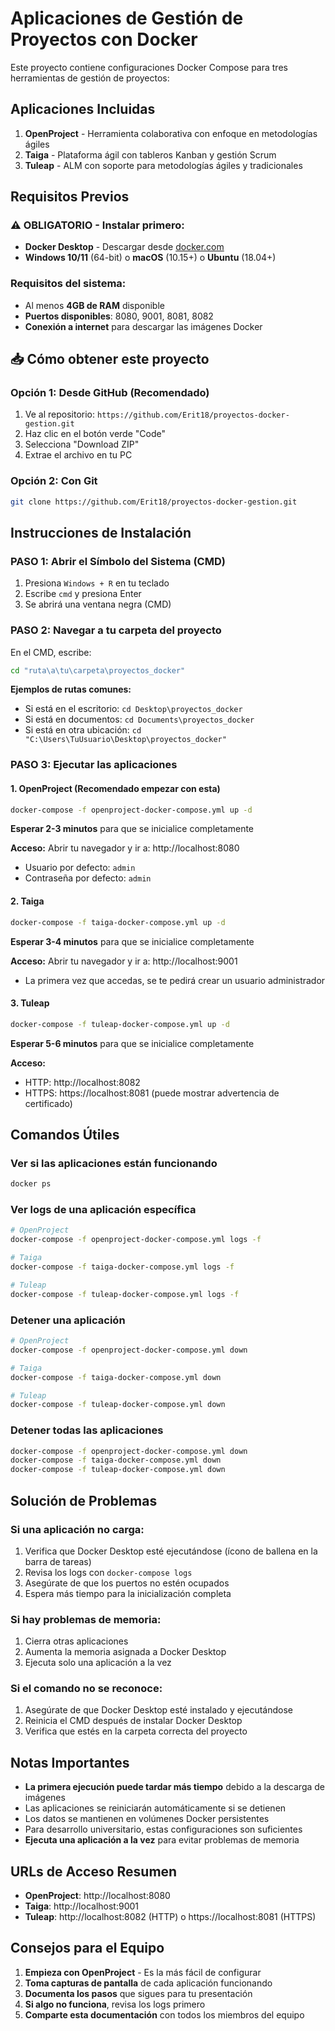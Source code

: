 # Aplicaciones de Gestión de Proyectos con Docker

Este proyecto contiene configuraciones Docker Compose para tres herramientas de gestión de proyectos:

## Aplicaciones Incluidas

1. **OpenProject** - Herramienta colaborativa con enfoque en metodologías ágiles
2. **Taiga** - Plataforma ágil con tableros Kanban y gestión Scrum
3. **Tuleap** - ALM con soporte para metodologías ágiles y tradicionales

## Requisitos Previos

### **⚠️ OBLIGATORIO - Instalar primero:**
- **Docker Desktop** - Descargar desde [docker.com](https://docker.com/products/docker-desktop)
- **Windows 10/11** (64-bit) o **macOS** (10.15+) o **Ubuntu** (18.04+)

### **Requisitos del sistema:**
- Al menos **4GB de RAM** disponible
- **Puertos disponibles**: 8080, 9001, 8081, 8082
- **Conexión a internet** para descargar las imágenes Docker

## 📥 **Cómo obtener este proyecto**

### **Opción 1: Desde GitHub (Recomendado)**
1. Ve al repositorio: `https://github.com/Erit18/proyectos-docker-gestion.git`
2. Haz clic en el botón verde "Code"
3. Selecciona "Download ZIP"
4. Extrae el archivo en tu PC

### **Opción 2: Con Git**
```bash
git clone https://github.com/Erit18/proyectos-docker-gestion.git
```

## Instrucciones de Instalación

### **PASO 1: Abrir el Símbolo del Sistema (CMD)**

1. Presiona `Windows + R` en tu teclado
2. Escribe `cmd` y presiona Enter
3. Se abrirá una ventana negra (CMD)

### **PASO 2: Navegar a tu carpeta del proyecto**

En el CMD, escribe:
```bash
cd "ruta\a\tu\carpeta\proyectos_docker"
```

**Ejemplos de rutas comunes:**
- Si está en el escritorio: `cd Desktop\proyectos_docker`
- Si está en documentos: `cd Documents\proyectos_docker`
- Si está en otra ubicación: `cd "C:\Users\TuUsuario\Desktop\proyectos_docker"`

### **PASO 3: Ejecutar las aplicaciones**

#### **1. OpenProject (Recomendado empezar con esta)**

```bash
docker-compose -f openproject-docker-compose.yml up -d
```

**Esperar 2-3 minutos** para que se inicialice completamente

**Acceso:** Abrir tu navegador y ir a: http://localhost:8080
- Usuario por defecto: `admin`
- Contraseña por defecto: `admin`

#### **2. Taiga**

```bash
docker-compose -f taiga-docker-compose.yml up -d
```

**Esperar 3-4 minutos** para que se inicialice completamente

**Acceso:** Abrir tu navegador y ir a: http://localhost:9001
- La primera vez que accedas, se te pedirá crear un usuario administrador

#### **3. Tuleap**

```bash
docker-compose -f tuleap-docker-compose.yml up -d
```

**Esperar 5-6 minutos** para que se inicialice completamente

**Acceso:** 
- HTTP: http://localhost:8082
- HTTPS: https://localhost:8081 (puede mostrar advertencia de certificado)

## Comandos Útiles

### **Ver si las aplicaciones están funcionando**
```bash
docker ps
```

### **Ver logs de una aplicación específica**
```bash
# OpenProject
docker-compose -f openproject-docker-compose.yml logs -f

# Taiga
docker-compose -f taiga-docker-compose.yml logs -f

# Tuleap
docker-compose -f tuleap-docker-compose.yml logs -f
```

### **Detener una aplicación**
```bash
# OpenProject
docker-compose -f openproject-docker-compose.yml down

# Taiga
docker-compose -f taiga-docker-compose.yml down

# Tuleap
docker-compose -f tuleap-docker-compose.yml down
```

### **Detener todas las aplicaciones**
```bash
docker-compose -f openproject-docker-compose.yml down
docker-compose -f taiga-docker-compose.yml down
docker-compose -f tuleap-docker-compose.yml down
```

## Solución de Problemas

### **Si una aplicación no carga:**
1. Verifica que Docker Desktop esté ejecutándose (ícono de ballena en la barra de tareas)
2. Revisa los logs con `docker-compose logs`
3. Asegúrate de que los puertos no estén ocupados
4. Espera más tiempo para la inicialización completa

### **Si hay problemas de memoria:**
1. Cierra otras aplicaciones
2. Aumenta la memoria asignada a Docker Desktop
3. Ejecuta solo una aplicación a la vez

### **Si el comando no se reconoce:**
1. Asegúrate de que Docker Desktop esté instalado y ejecutándose
2. Reinicia el CMD después de instalar Docker Desktop
3. Verifica que estés en la carpeta correcta del proyecto

## Notas Importantes

- **La primera ejecución puede tardar más tiempo** debido a la descarga de imágenes
- Las aplicaciones se reiniciarán automáticamente si se detienen
- Los datos se mantienen en volúmenes Docker persistentes
- Para desarrollo universitario, estas configuraciones son suficientes
- **Ejecuta una aplicación a la vez** para evitar problemas de memoria

## URLs de Acceso Resumen

- **OpenProject**: http://localhost:8080
- **Taiga**: http://localhost:9001  
- **Tuleap**: http://localhost:8082 (HTTP) o https://localhost:8081 (HTTPS)

## Consejos para el Equipo

1. **Empieza con OpenProject** - Es la más fácil de configurar
2. **Toma capturas de pantalla** de cada aplicación funcionando
3. **Documenta los pasos** que sigues para tu presentación
4. **Si algo no funciona**, revisa los logs primero
5. **Comparte esta documentación** con todos los miembros del equipo
